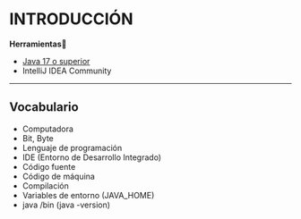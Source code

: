 # INTRODUCCIÓN

**Herramientas**🔧
- [Java 17 o superior](https://github.com/miguel-armas-abt/technical-resources/blob/main/02_backend/java/jdk/install/README.md)
- IntelliJ IDEA Community

---

## Vocabulario
- Computadora
- Bit, Byte
- Lenguaje de programación
- IDE (Entorno de Desarrollo Integrado)
- Código fuente
- Código de máquina
- Compilación
- Variables de entorno (JAVA_HOME)
- java /bin (java -version)